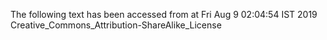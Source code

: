 The following text has been accessed from at Fri Aug 9 02:04:54 IST 2019
Creative_Commons_Attribution-ShareAlike_License
